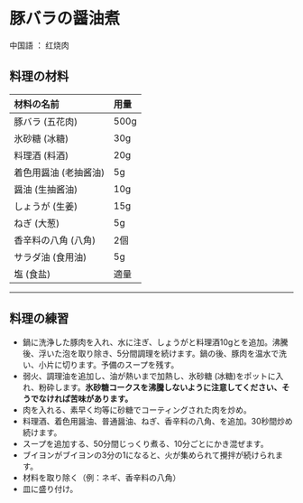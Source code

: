 # **豚バラの醤油煮** 

中国語 ： 红烧肉

## 料理の材料

| 材料の名前            | 用量 |
|:--- |:--- |
| 豚バラ (五花肉)       | 500g |
| 氷砂糖 (冰糖)         | 30g  |
| 料理酒 (料酒)         | 20g  |
| 着色用醤油 (老抽酱油) | 5g   |
| 醤油 (生抽酱油)       | 10g  |
| しょうが (生姜)       | 15g  |
| ねぎ (大葱)           | 5g   |
| 香辛料の八角 (八角)   | 2個  |
| サラダ油 (食用油)     | 5g   |
| 塩 (食盐)             | 適量 |



------



## 料理の練習

- 鍋に洗浄した豚肉を入れ、水に注ぎ、しょうがと料理酒10gとを追加。沸騰後、浮いた泡を取り除き、5分間調理を続けます。鍋の後、豚肉を温水で洗い、小片に切ります。予備のスープを残す。
- 弱火、調理油を追加し、油が熱いまで加熱し、氷砂糖 (冰糖)をポットに入れ、粉砕します。**氷砂糖コークスを沸騰しないように注意してください、そうでなければ苦味があります。**
- 肉を入れる、素早く均等に砂糖でコーティングされた肉を炒め。
- 料理酒、着色用醤油、普通醤油、ねぎ、香辛料の八角、を追加。30秒間炒め続けます。
- スープを追加する、50分間じっくり煮る、10分ごとにかき混ぜます。
- ブイヨンがブイヨンの3分の1になると、火が集められて攪拌が続けられます。
- 材料を取り除く（例：ネギ、香辛料の八角）
- 皿に盛り付け。





